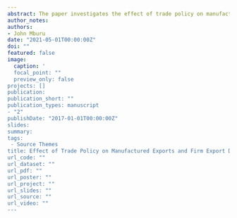 ```yaml
---
abstract: The paper investigates the effect of trade policy on manufactured exports and exporting decision in Kenya. Though manufactured exports are the main driver of industrial transformation and economic modernization, trade policy has not done enough to diversify the exports and increase share of firms involved in exports in Kenya. The study argues that Kenya needs to pursue a strategic and selective trade policy to increase manufactured exports and increase the share of firms involved in exporting. A gravity model of trade on manufactured exports was estimated using Poisson-Pseudo maximum likelihood estimator. Based on the empirical analysis of bilateral manufactured exports between Kenya and its 203 partners, the paper shows that manufactured exports increase by 6.473 percentage points if the tariff regime becomes more selective by 10 percent ceteris paribus. The paper also estimated a Probit model to determine the factors that increase the probability of firm exporting decision.  The study found that custom and trade regulations are not significant determinants of firm export decision in Kenya. However, foreign ownership, firm size, technology adoption, and research and development spending are important determinant of firm export behavior.
author_notes:
authors:
- John Mburu
date: "2021-05-01T00:00:00Z"
doi: ""
featured: false
image:
  caption: '
  focal_point: ""
  preview_only: false
projects: []
publication: 
publication_short: ""
publication_types: manuscript
- "2"
publishDate: "2017-01-01T00:00:00Z"
slides: 
summary: 
tags:
 - Source Themes
title: Effect of Trade Policy on Manufactured Exports and Firm Export Decision in Kenya
url_code: ""
url_dataset: ""
url_pdf: ""
url_poster: ""
url_project: ""
url_slides: ""
url_source: ""
url_video: ""
---
```



